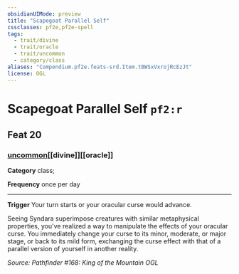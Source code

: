 ```yaml
---
obsidianUIMode: preview
title: "Scapegoat Parallel Self"
cssclasses: pf2e,pf2e-spell
tags:
  - trait/divine
  - trait/oracle
  - trait/uncommon
  - category/class
aliases: "Compendium.pf2e.feats-srd.Item.tBWSxVxrojRcEzJt"
license: OGL
---
```

# Scapegoat Parallel Self `pf2:r`
## Feat 20
### [uncommon](uncommon "Uncommon Rarity Trait")[[divine]][[oracle]]

**Category** class; 




**Frequency** once per day

* * *

**Trigger** Your turn starts or your oracular curse would advance.

Seeing Syndara superimpose creatures with similar metaphysical properties, you've realized a way to manipulate the effects of your oracular curse. You immediately change your curse to its minor, moderate, or major stage, or back to its mild form, exchanging the curse effect with that of a parallel version of yourself in another reality.

*Source: Pathfinder #168: King of the Mountain*
*OGL*